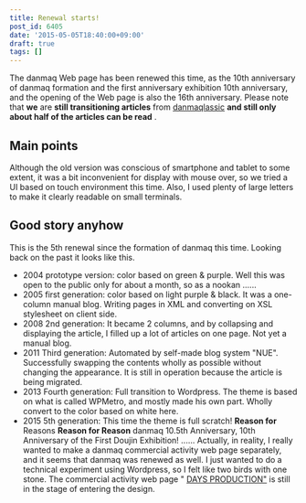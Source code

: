 ```yaml
---
title: Renewal starts!
post_id: 6405
date: '2015-05-05T18:40:00+09:00'
draft: true
tags: []
---
```


The danmaq Web page has been renewed this time, as the 10th anniversary of danmaq formation and the first anniversary exhibition 10th anniversary, and the opening of the Web page is also the 16th anniversary. Please note that **we** are **still transitioning articles** from [danmaqlassic](https://danmaq.com/legacy) **and still only about half of the articles can be read** .

## Main points

Although the old version was conscious of smartphone and tablet to some extent, it was a bit inconvenient for display with mouse over, so we tried a UI based on touch environment this time. Also, I used plenty of large letters to make it clearly readable on small terminals.

## Good story anyhow

This is the 5th renewal since the formation of danmaq this time. Looking back on the past it looks like this.

*   2004 prototype version: color based on green & purple. Well this was open to the public only for about a month, so as a nookan ......
*   2005 first generation: color based on light purple & black. It was a one-column manual blog. Writing pages in XML and converting on XSL stylesheet on client side.
*   2008 2nd generation: It became 2 columns, and by collapsing and displaying the article, I filled up a lot of articles on one page. Not yet a manual blog.
*   2011 Third generation: Automated by self-made blog system "NUE". Successfully swapping the contents wholly as possible without changing the appearance. It is still in operation because the article is being migrated.
*   2013 Fourth generation: Full transition to Wordpress. The theme is based on what is called WPMetro, and mostly made his own part. Wholly convert to the color based on white here.
*   2015 5th generation: This time the theme is full scratch! **Reason for** Reasons **Reason for Reason** danmaq 10.5th Anniversary, 10th Anniversary of the First Doujin Exhibition! ...... Actually, in reality, I really wanted to make a danmaq commercial activity web page separately, and it seems that danmaq was renewed as well. I just wanted to do a technical experiment using Wordpress, so I felt like two birds with one stone. The commercial activity web page " [DAYS PRODUCTION"](http://day.danmaq.com/) is still in the stage of entering the design.

